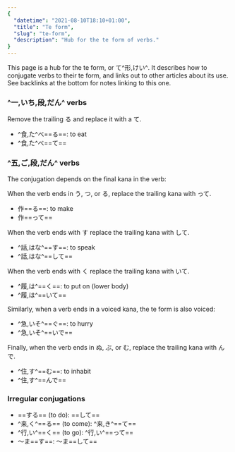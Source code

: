 ```yaml
---
{
  "datetime": "2021-08-10T18:10+01:00",
  "title": "Te form",
  "slug": "te-form",
  "description": "Hub for the te form of verbs."
}
---
```

This page is a hub for the te form, or <span lang="ja">て^形,けい^</span>. It
describes how to conjugate verbs to their te form, and links out to other
articles about its use. See backlinks at the bottom for notes linking to this
one.

### ^一,いち,段,だん^ verbs

Remove the trailing <span lang="ja">る</span> and replace it with a
<span lang="ja">て</span>.

- <span lang="ja">^食,た^べ==る==</span>: to eat
- <span lang="ja">^食,た^べ==て==</span>

### ^五,ご,段,だん^ verbs

The conjugation depends on the final kana in the verb:

When the verb ends in <span lang="ja">う</span>, <span lang="ja">つ</span>, or
<span lang="ja">る</span>, replace the trailing kana with
<span lang="ja">って</span>.

- <span lang="ja">作==る==</span>: to make
- <span lang="ja">作==って==</span>

When the verb ends with <span lang="ja">す</span> replace the trailing kana with
<span lang="ja">して</span>.

- <span lang="ja">^話,はな^==す==</span>: to speak
- <span lang="ja">^話,はな^==して==</span>

When the verb ends with <span lang="ja">く</span> replace the trailing kana with
<span lang="ja">いて</span>.

- <span lang="ja">^履,は^==く==</span>: to put on (lower body)
- <span lang="ja">^履,は^==いて==</span>

Similarly, when a verb ends in a voiced kana, the te form is also voiced:

- <span lang="ja">^急,いそ^==ぐ==</span>: to hurry
- <span lang="ja">^急,いそ^==いで==</span>

Finally, when the verb ends in <span lang="ja">ぬ</span>,
<span lang="ja">ぶ</span>, or <span lang="ja">む</span>, replace the trailing
kana with <span lang="ja">んで</span>.

- <span lang="ja">^住,す^==む==</span>: to inhabit
- <span lang="ja">^住,す^==んで==</span>

### Irregular conjugations

- <span lang="ja">==する==</span> (to do): <span lang="ja">==して==</span>
- <span lang="ja">^来,く^==る==</span> (to come): <span lang="ja">^来,き^==て==</span>
- <span lang="ja">^行,い^==く==</span> (to go): <span lang="ja">^行,い^==って==</span>
- <span lang="ja">〜ま==す==</span>: <span lang="ja">〜ま==して==</span>
